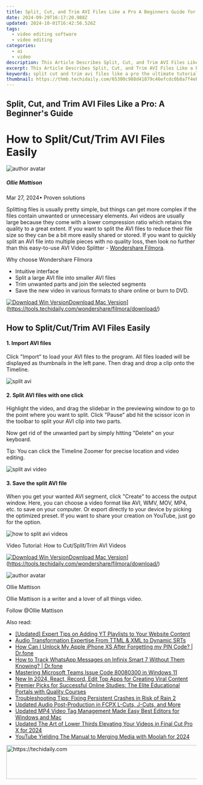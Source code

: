 ```yaml
---
title: Split, Cut, and Trim AVI Files Like a Pro A Beginners Guide for 2024
date: 2024-09-29T16:17:20.988Z
updated: 2024-10-01T16:42:56.526Z
tags: 
  - video editing software
  - video editing
categories: 
  - ai
  - video
description: This Article Describes Split, Cut, and Trim AVI Files Like a Pro A Beginners Guide for 2024
excerpt: This Article Describes Split, Cut, and Trim AVI Files Like a Pro A Beginners Guide for 2024
keywords: split cut and trim avi files like a pro the ultimate tutorial,mastering avi file editing a beginners guide to splitting and trimming,the complete guide to avi file splitting and trimming for beginners,film like a pro a beginners guide to making movies,edit mp4 files like a pro mac and windows tutorial for beginners,trim cut and split avi files like a pro updated,split cut and trim avi files like a pro a beginners guide
thumbnail: https://thmb.techidaily.com/65300c988d41879c46efcdc0b8a7f4ebdd53e06feae865a9a356c9f8b695aec3.jpg
---
```


## Split, Cut, and Trim AVI Files Like a Pro: A Beginner's Guide

# How to Split/Cut/Trim AVI Files Easily

![author avatar](https://images.wondershare.com/filmora/article-images/ollie-mattison.jpg)

##### Ollie Mattison

 Mar 27, 2024• Proven solutions

 Splitting files is usually pretty simple, but things can get more complex if the files contain unwanted or unnecessary elements. Avi videos are usually large because they come with a lower compression ratio which retains the quality to a great extent. If you want to split the AVI files to reduce their file size so they can be a bit more easily shared or stored. If you want to quickly split an AVI file into multiple pieces with no quality loss, then look no further than this easy-to-use AVI Video Splitter - [Wondershare Filmora](https://tools.techidaily.com/wondershare/filmora/download/).

 Why choose Wondershare Filmora

* Intuitive interface
* Split a large AVI file into smaller AVI files
* Trim unwanted parts and join the selected segments
* Save the new video in various formats to share online or burn to DVD.

[![Download Win Version](https://images.wondershare.com/filmora/guide/download-btn-win.jpg)](https://tools.techidaily.com/wondershare/filmora/download/)[Download Mac Version](https://images.wondershare.com/filmora/guide/download-btn-mac.jpg)](https://tools.techidaily.com/wondershare/filmora/download/)

## How to Split/Cut/Trim AVI Files Easily

#### 1. Import AVI files

 Click "Import" to load your AVI files to the program. All files loaded will be displayed as thumbnails in the left pane. Then drag and drop a clip onto the Timeline.

![split avi](https://tools.techidaily.com/wondershare/filmora/download/)

#### 2. Split AVI files with one click

 Highlight the video, and drag the slidebar in the previewing window to go to the point where you want to split. Click "Pause" abd hit the scissor icon in the toolbar to split your AVI clip into two parts.

 Now get rid of the unwanted part by simply hitting "Delete" on your keyboard.

 Tip: You can click the Timeline Zoomer for precise location and video editing.

![split avi video](https://images.wondershare.com/images/multimedia/video-editor/avi-splitter.jpg "split avi video")

#### 3. Save the split AVI file

 When you get your wanted AVI segment, click "Create" to access the output window. Here, you can choose a video format like AVI, WMV, MOV, MP4, etc. to save on your computer. Or export directly to your device by picking the optimized preset. If you want to share your creation on YouTube, just go for the option.

![how to split avi videos](https://tools.techidaily.com/wondershare/filmora/download/)

 Video Tutorial: How to Cut/Split/Trim AVI Videos

[![Download Win Version](https://images.wondershare.com/filmora/guide/download-btn-win.jpg)](https://tools.techidaily.com/wondershare/filmora/download/)[Download Mac Version](https://images.wondershare.com/filmora/guide/download-btn-mac.jpg)](https://tools.techidaily.com/wondershare/filmora/download/)

![author avatar](https://images.wondershare.com/filmora/article-images/ollie-mattison.jpg)

Ollie Mattison

Ollie Mattison is a writer and a lover of all things video.

Follow @Ollie Mattison

<ins class="adsbygoogle"
      style="display:block"
      data-ad-client="ca-pub-7571918770474297"
      data-ad-slot="8358498916"
      data-ad-format="auto"
      data-full-width-responsive="true"></ins>

<span class="atpl-alsoreadstyle">Also read:</span>
<div><ul>
<li><a href="https://facebook-record-videos.techidaily.com/updated-expert-tips-on-adding-yt-playlists-to-your-website-content/"><u>[Updated] Expert Tips on Adding YT Playlists to Your Website Content</u></a></li>
<li><a href="https://fox-http.techidaily.com/audio-transformation-expertise-from-ttml-and-xml-to-dynamic-srts/"><u>Audio Transformation Expertise From TTML & XML to Dynamic SRTs</u></a></li>
<li><a href="https://iphone-unlock.techidaily.com/how-can-i-unlock-my-apple-iphone-xs-after-forgetting-my-pin-code-drfone-by-drfone-ios/"><u>How Can I Unlock My Apple iPhone XS After Forgetting my PIN Code? | Dr.fone</u></a></li>
<li><a href="https://android-location-track.techidaily.com/how-to-track-whatsapp-messages-on-infinix-smart-7-without-them-knowing-drfone-by-drfone-virtual-android/"><u>How to Track WhatsApp Messages on Infinix Smart 7 Without Them Knowing? | Dr.fone</u></a></li>
<li><a href="https://win11-tips.techidaily.com/mastering-microsoft-teams-issue-code-80080300-in-windows-11/"><u>Mastering Microsoft Teams Issue Code 80080300 in Windows 11</u></a></li>
<li><a href="https://smart-video-creator.techidaily.com/new-in-2024-react-record-edit-top-apps-for-creating-viral-content/"><u>New In 2024, React, Record, Edit Top Apps for Creating Viral Content</u></a></li>
<li><a href="https://buynow-info.techidaily.com/premier-picks-for-successful-online-studies-the-elite-educational-portals-with-quality-courses/"><u>Premier Picks for Successful Online Studies: The Elite Educational Portals with Quality Courses</u></a></li>
<li><a href="https://win-solutions.techidaily.com/troubleshooting-tips-fixing-persistent-crashes-in-risk-of-rain-2/"><u>Troubleshooting Tips: Fixing Persistent Crashes in Risk of Rain 2</u></a></li>
<li><a href="https://smart-video-creator.techidaily.com/updated-audio-post-production-in-fcpx-l-cuts-j-cuts-and-more/"><u>Updated Audio Post-Production in FCPX L-Cuts, J-Cuts, and More</u></a></li>
<li><a href="https://smart-video-creator.techidaily.com/updated-mp4-video-tag-management-made-easy-best-editors-for-windows-and-mac/"><u>Updated MP4 Video Tag Management Made Easy Best Editors for Windows and Mac</u></a></li>
<li><a href="https://smart-video-creator.techidaily.com/updated-the-art-of-lower-thirds-elevating-your-videos-in-final-cut-pro-x-for-2024/"><u>Updated The Art of Lower Thirds Elevating Your Videos in Final Cut Pro X for 2024</u></a></li>
<li><a href="https://youtube-web.techidaily.com/be-yielding-the-manual-to-merging-media-with-moolah-for-2024/"><u>YouTube Yielding The Manual to Merging Media with Moolah for 2024</u></a></li>
</ul></div>

<!-- affiliate ads begin -->
<a href="https://appsumo.8odi.net/c/5597632/2144284/7443" target="_top" id="2144284">
  <img src="//a.impactradius-go.com/display-ad/7443-2144284" border="0" alt="https://techidaily.com" width="728" height="90"/>
</a>
<img height="0" width="0" src="https://appsumo.8odi.net/i/5597632/2144284/7443" style="position:absolute;visibility:hidden;" border="0" />
<!-- affiliate ads end -->

